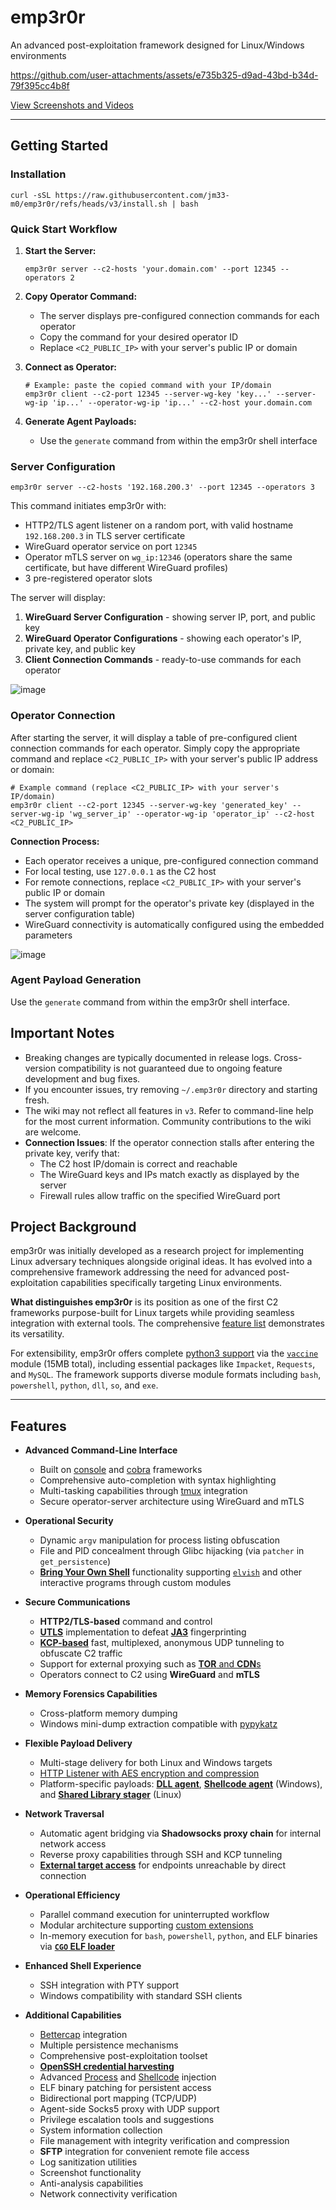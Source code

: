 # emp3r0r

An advanced post-exploitation framework designed for Linux/Windows environments

<https://github.com/user-attachments/assets/e735b325-d9ad-43bd-b34d-79f395cc4b8f>

[View Screenshots and Videos](./Screenshots.md)

---

## Getting Started

### Installation

```shell
curl -sSL https://raw.githubusercontent.com/jm33-m0/emp3r0r/refs/heads/v3/install.sh | bash
```

### Quick Start Workflow

1. **Start the Server:**

   ```shell
   emp3r0r server --c2-hosts 'your.domain.com' --port 12345 --operators 2
   ```

2. **Copy Operator Command:**

   - The server displays pre-configured connection commands for each operator
   - Copy the command for your desired operator ID
   - Replace `<C2_PUBLIC_IP>` with your server's public IP or domain

3. **Connect as Operator:**

   ```shell
   # Example: paste the copied command with your IP/domain
   emp3r0r client --c2-port 12345 --server-wg-key 'key...' --server-wg-ip 'ip...' --operator-wg-ip 'ip...' --c2-host your.domain.com
   ```

4. **Generate Agent Payloads:**
   - Use the `generate` command from within the emp3r0r shell interface

### Server Configuration

```shell
emp3r0r server --c2-hosts '192.168.200.3' --port 12345 --operators 3
```

This command initiates emp3r0r with:

- HTTP2/TLS agent listener on a random port, with valid hostname `192.168.200.3` in TLS server certificate
- WireGuard operator service on port `12345`
- Operator mTLS server on `wg_ip:12346` (operators share the same certificate, but have different WireGuard profiles)
- 3 pre-registered operator slots

The server will display:

1. **WireGuard Server Configuration** - showing server IP, port, and public key
2. **WireGuard Operator Configurations** - showing each operator's IP, private key, and public key
3. **Client Connection Commands** - ready-to-use commands for each operator

![image](https://github.com/user-attachments/assets/fe811121-9dc5-42ab-a45a-cf8c02c93152)


### Operator Connection

After starting the server, it will display a table of pre-configured client connection commands for each operator. Simply copy the appropriate command and replace `<C2_PUBLIC_IP>` with your server's public IP address or domain:

```shell
# Example command (replace <C2_PUBLIC_IP> with your server's IP/domain)
emp3r0r client --c2-port 12345 --server-wg-key 'generated_key' --server-wg-ip 'wg_server_ip' --operator-wg-ip 'operator_ip' --c2-host <C2_PUBLIC_IP>
```

**Connection Process:**

- Each operator receives a unique, pre-configured connection command
- For local testing, use `127.0.0.1` as the C2 host
- For remote connections, replace `<C2_PUBLIC_IP>` with your server's public IP or domain
- The system will prompt for the operator's private key (displayed in the server configuration table)
- WireGuard connectivity is automatically configured using the embedded parameters

![image](https://github.com/user-attachments/assets/84c5578d-a705-45d4-88e8-899a97c0d6cb)


### Agent Payload Generation

Use the `generate` command from within the emp3r0r shell interface.

## Important Notes

- Breaking changes are typically documented in release logs. Cross-version compatibility is not guaranteed due to ongoing feature development and bug fixes.
- If you encounter issues, try removing `~/.emp3r0r` directory and starting fresh.
- The wiki may not reflect all features in `v3`. Refer to command-line help for the most current information. Community contributions to the wiki are welcome.
- **Connection Issues**: If the operator connection stalls after entering the private key, verify that:
  - The C2 host IP/domain is correct and reachable
  - The WireGuard keys and IPs match exactly as displayed by the server
  - Firewall rules allow traffic on the specified WireGuard port

## Project Background

emp3r0r was initially developed as a research project for implementing Linux adversary techniques alongside original ideas. It has evolved into a comprehensive framework addressing the need for advanced post-exploitation capabilities specifically targeting Linux environments.

**What distinguishes emp3r0r** is its position as one of the first C2 frameworks purpose-built for Linux targets while providing seamless integration with external tools. The comprehensive [feature list](#features) demonstrates its versatility.

For extensibility, emp3r0r offers complete [python3 support](https://github.com/jm33-m0/emp3r0r/wiki/Write-modules-for-emp3r0r#python) via the [`vaccine`](./core/modules/vaccine) module (15MB total), including essential packages like `Impacket`, `Requests`, and `MySQL`. The framework supports diverse module formats including `bash`, `powershell`, `python`, `dll`, `so`, and `exe`.

---

## Features

- **Advanced Command-Line Interface**

  - Built on [console](https://github.com/reeflective/console) and [cobra](https://github.com/spf13/cobra) frameworks
  - Comprehensive auto-completion with syntax highlighting
  - Multi-tasking capabilities through [tmux](https://github.com/tmux/tmux) integration
  - Secure operator-server architecture using WireGuard and mTLS

- **Operational Security**

  - Dynamic `argv` manipulation for process listing obfuscation
  - File and PID concealment through Glibc hijacking (via `patcher` in `get_persistence`)
  - [**Bring Your Own Shell**](https://github.com/jm33-m0/emp3r0r/blob/master/core/modules/elvish/config.json) functionality supporting [`elvish`](https://elv.sh) and other interactive programs through custom modules

- **Secure Communications**

  - **HTTP2/TLS-based** command and control
  - [**UTLS**](https://github.com/refraction-networking/utls) implementation to defeat [**JA3**](https://github.com/salesforce/ja3) fingerprinting
  - [**KCP-based**](https://github.com/xtaci/kcp-go) fast, multiplexed, anonymous UDP tunneling to obfuscate C2 traffic
  - Support for external proxying such as [**TOR** and **CDN**s](https://github.com/jm33-m0/emp3r0r/raw/master/img/c2transports.png)
  - Operators connect to C2 using **WireGuard** and **mTLS**

- **Memory Forensics Capabilities**

  - Cross-platform memory dumping
  - Windows mini-dump extraction compatible with [pypykatz](https://github.com/skelsec/pypykatz)

- **Flexible Payload Delivery**

  - Multi-stage delivery for both Linux and Windows targets
  - [HTTP Listener with AES encryption and compression](https://github.com/jm33-m0/emp3r0r/wiki/Listener)
  - Platform-specific payloads: [**DLL agent**](https://github.com/jm33-m0/emp3r0r/wiki/DLL-Agent), [**Shellcode agent**](https://github.com/jm33-m0/emp3r0r/wiki/Shellcode-Agent-for-Windows) (Windows), and [**Shared Library stager**](https://github.com/jm33-m0/emp3r0r/wiki/Shared-Library-Stager-for-Linux) (Linux)

- **Network Traversal**

  - Automatic agent bridging via **Shadowsocks proxy chain** for internal network access
  - Reverse proxy capabilities through SSH and KCP tunneling
  - [**External target access**](https://github.com/jm33-m0/emp3r0r/wiki/Getting-started#bring-agents-to-c2) for endpoints unreachable by direct connection

- **Operational Efficiency**

  - Parallel command execution for uninterrupted workflow
  - Modular architecture supporting [custom extensions](https://github.com/jm33-m0/emp3r0r/wiki/Write-modules-for-emp3r0r)
  - In-memory execution for `bash`, `powershell`, `python`, and ELF binaries via [**`CGO` ELF loader**](https://jm33.me/offensive-cgo-an-elf-loader.html)

- **Enhanced Shell Experience**

  - SSH integration with PTY support
  - Windows compatibility with standard SSH clients

- **Additional Capabilities**
  - [Bettercap](https://github.com/bettercap/bettercap) integration
  - Multiple persistence mechanisms
  - Comprehensive post-exploitation toolset
  - [**OpenSSH credential harvesting**](https://jm33.me/sshd-injection-and-password-harvesting.html)
  - Advanced [Process](https://jm33.me/emp3r0r-injection.html) and [Shellcode](https://jm33.me/process-injection-on-linux.html) injection
  - ELF binary patching for persistent access
  - Bidirectional port mapping (TCP/UDP)
  - Agent-side Socks5 proxy with UDP support
  - Privilege escalation tools and suggestions
  - System information collection
  - File management with integrity verification and compression
  - **SFTP** integration for convenient remote file access
  - Log sanitization utilities
  - Screenshot functionality
  - Anti-analysis capabilities
  - Network connectivity verification
